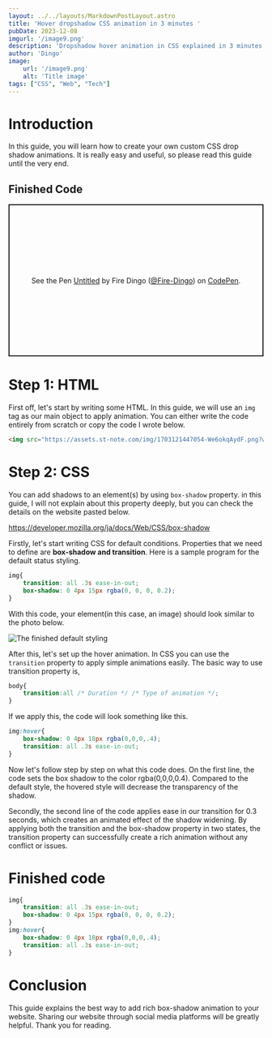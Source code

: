 ```yaml
---
layout: ../../layouts/MarkdownPostLayout.astro
title: 'Hover dropshadow CSS animation in 3 minutes '
pubDate: 2023-12-08
imgurl: '/image9.png'
description: 'Dropshadow hover animation in CSS explained in 3 minutes.'
author: 'Dingo'
image:
    url: '/image9.png'
    alt: 'Title image'
tags: ["CSS", "Web", "Tech"]
---
```

# Introduction
In this guide, you will learn how to create your own custom CSS drop shadow animations. It is really easy and useful, so please read this guide until the very end.

## Finished Code
<p class="codepen" data-height="300" data-default-tab="html,result" data-slug-hash="rNRmvyN" data-user="Fire-Dingo" style="height: 300px; box-sizing: border-box; display: flex; align-items: center; justify-content: center; border: 2px solid; margin: 1em 0; padding: 1em;">
  <span>See the Pen <a href="https://codepen.io/Fire-Dingo/pen/rNRmvyN">
  Untitled</a> by Fire Dingo (<a href="https://codepen.io/Fire-Dingo">@Fire-Dingo</a>)
  on <a href="https://codepen.io">CodePen</a>.</span>
</p>
<script async src="https://cpwebassets.codepen.io/assets/embed/ei.js"></script>

# Step 1: HTML
First off, let's start by writing some HTML.
In this guide, we will use an `img` tag as our main object to apply animation.
You can either write the code entirely from scratch or copy the code I wrote below.
```html
<img src="https://assets.st-note.com/img/1703121447054-We6okqAydF.png?width=800&dpr=2" alt="sled" />
```
# Step 2: CSS
You can add shadows to an element(s) by using `box-shadow` property. in this guide, I will not explain about this property deeply, but you can check the details on the website pasted below.

https://developer.mozilla.org/ja/docs/Web/CSS/box-shadow

Firstly, let's start writing CSS for default conditions.
Properties that we need to define are **box-shadow and transition**.
Here is a sample program for the default status styling.
```css
img{
    transition: all .3s ease-in-out;
    box-shadow: 0 4px 15px rgba(0, 0, 0, 0.2);
}
```
With this code, your element(in this case, an image) should look similar to the photo below.

<img src="/example.png"  alt="The finished default styling"/>

After this, let's set up the hover animation.
In CSS you can use the `transition` property to apply simple animations easily.
The basic way to use transition property is,
```css
body{
    transition:all /* Duration */ /* Type of animation */;
}
```

If we apply this, the code will look something like this.

```css
img:hover{
    box-shadow: 0 4px 18px rgba(0,0,0,.4);
    transition: all .3s ease-in-out;
}
```

Now let's follow step by step on what this code does.
On the first line, the code sets the box shadow to the color rgba(0,0,0,0.4).
Compared to the default style, the hovered style will decrease the transparency of the shadow.

Secondly, the second line of the code applies ease in our transition for 0.3 seconds, which creates an animated effect of the shadow widening.
By applying both the transition and the box-shadow property in two states, the transition property can successfully create a rich animation without any conflict or issues.

# Finished code

```css
img{
    transition: all .3s ease-in-out;
    box-shadow: 0 4px 15px rgba(0, 0, 0, 0.2);
}
img:hover{
    box-shadow: 0 4px 18px rgba(0,0,0,.4);
    transition: all .3s ease-in-out;
}
```

# Conclusion
This guide explains the best way to add rich box-shadow animation to your website. Sharing our website through social media platforms will be greatly helpful.
Thank you for reading.

